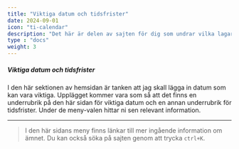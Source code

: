 ```yaml
---
title: "Viktiga datum och tidsfrister"
date: 2024-09-01
icon: "ti-calendar"
description: "Det här är delen av sajten för dig som undrar vilka lagar och regler som gäller när din hyra höjs."
type : "docs"
weight: 3
---
```

##### Viktiga datum och tidsfrister

I den här sektionen av hemsidan är tanken att jag skall lägga in datum som kan vara viktiga. Upplägget kommer vara som så att det finns en underrubrik på den här sidan för viktiga datum och en annan underrubrik för tidsfrister. Under de meny-valen hittar ni sen relevant information.


---

>I den här sidans meny finns länkar till mer ingående information om ämnet. Du kan också söka på sajten genom att trycka `ctrl+K`.
